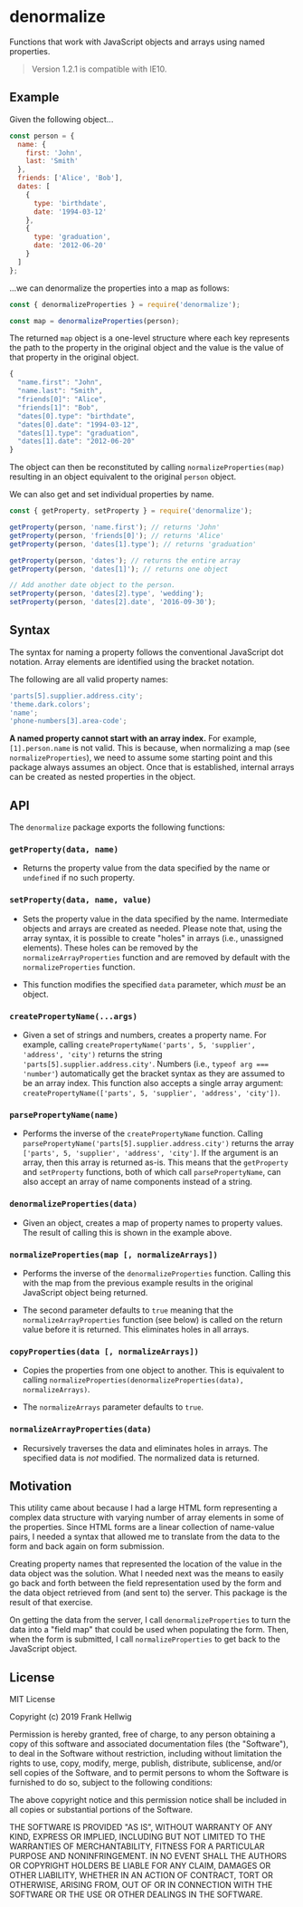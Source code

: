# denormalize

Functions that work with JavaScript objects and arrays using named properties.

> Version 1.2.1 is compatible with IE10.

## Example

Given the following object...

```javascript
const person = {
  name: {
    first: 'John',
    last: 'Smith'
  },
  friends: ['Alice', 'Bob'],
  dates: [
    {
      type: 'birthdate',
      date: '1994-03-12'
    },
    {
      type: 'graduation',
      date: '2012-06-20'
    }
  ]
};
```

...we can denormalize the properties into a map as follows:

```javascript
const { denormalizeProperties } = require('denormalize');

const map = denormalizeProperties(person);
```

The returned `map` object is a one-level structure where each key represents the path to the property in the original object and the value is the value of that property in the original object.

```javascript
{
  "name.first": "John",
  "name.last": "Smith",
  "friends[0]": "Alice",
  "friends[1]": "Bob",
  "dates[0].type": "birthdate",
  "dates[0].date": "1994-03-12",
  "dates[1].type": "graduation",
  "dates[1].date": "2012-06-20"
}
```

The object can then be reconstituted by calling `normalizeProperties(map)` resulting in an object equivalent to the original `person` object.

We can also get and set individual properties by name.

```javascript
const { getProperty, setProperty } = require('denormalize');

getProperty(person, 'name.first'); // returns 'John'
getProperty(person, 'friends[0]'); // returns 'Alice'
getProperty(person, 'dates[1].type'); // returns 'graduation'

getProperty(person, 'dates'); // returns the entire array
getProperty(person, 'dates[1]'); // returns one object

// Add another date object to the person.
setProperty(person, 'dates[2].type', 'wedding');
setProperty(person, 'dates[2].date', '2016-09-30');
```

## Syntax

The syntax for naming a property follows the conventional JavaScript dot notation. Array elements are identified using the bracket notation.

The following are all valid property names:

```javascript
'parts[5].supplier.address.city';
'theme.dark.colors';
'name';
'phone-numbers[3].area-code';
```

**A named property cannot start with an array index.** For example, `[1].person.name` is not valid. This is because, when normalizing a map (see `normalizeProperties`), we need to assume some starting point and this package always assumes an object. Once that is established, internal arrays can be created as nested properties in the object.

## API

The `denormalize` package exports the following functions:

### `getProperty(data, name)`

- Returns the property value from the data specified by the name or `undefined` if no such property.

### `setProperty(data, name, value)`

- Sets the property value in the data specified by the name. Intermediate objects and arrays are created as needed. Please note that, using the array syntax, it is possible to create "holes" in arrays (i.e., unassigned elements). These holes can be removed by the `normalizeArrayProperties` function and are removed by default with the `normalizeProperties` function.

- This function modifies the specified `data` parameter, which _must_ be an object.

### `createPropertyName(...args)`

- Given a set of strings and numbers, creates a property name. For example, calling `createPropertyName('parts', 5, 'supplier', 'address', 'city')` returns the string `'parts[5].supplier.address.city'`. Numbers (i.e., `typeof arg === 'number'`) automatically get the bracket syntax as they are assumed to be an array index. This function also accepts a single array argument: `createPropertyName(['parts', 5, 'supplier', 'address', 'city'])`.

### `parsePropertyName(name)`

- Performs the inverse of the `createPropertyName` function. Calling `parsePropertyName('parts[5].supplier.address.city')` returns the array `['parts', 5, 'supplier', 'address', 'city']`. If the argument is an array, then this array is returned as-is. This means that the `getProperty` and `setProperty` functions, both of which call `parsePropertyName`, can also accept an array of name components instead of a string.

### `denormalizeProperties(data)`

- Given an object, creates a map of property names to property values. The result of calling this is shown in the example above.

### `normalizeProperties(map [, normalizeArrays])`

- Performs the inverse of the `denormalizeProperties` function. Calling this with the map from the previous example results in the original JavaScript object being returned.

- The second parameter defaults to `true` meaning that the `normalizeArrayProperties` function (see below) is called on the return value before it is returned. This eliminates holes in all arrays.

### `copyProperties(data [, normalizeArrays])`

- Copies the properties from one object to another. This is equivalent to calling `normalizeProperties(denormalizeProperties(data), normalizeArrays)`.

- The `normalizeArrays` parameter defaults to `true`.

### `normalizeArrayProperties(data)`

- Recursively traverses the data and eliminates holes in arrays. The specified data is _not_ modified. The normalized data is returned.

## Motivation

This utility came about because I had a large HTML form representing a complex data structure with varying number of array elements in some of the properties. Since HTML forms are a linear collection of name-value pairs, I needed a syntax that allowed me to translate from the data to the form and back again on form submission.

Creating property names that represented the location of the value in the data object was the solution. What I needed next was the means to easily go back and forth between the field representation used by the form and the data object retrieved from (and sent to) the server. This package is the result of that exercise.

On getting the data from the server, I call `denormalizeProperties` to turn the data into a "field map" that could be used when populating the form. Then, when the form is submitted, I call `normalizeProperties` to get back to the JavaScript object.

## License

MIT License

Copyright (c) 2019 Frank Hellwig

Permission is hereby granted, free of charge, to any person obtaining a copy
of this software and associated documentation files (the "Software"), to deal
in the Software without restriction, including without limitation the rights
to use, copy, modify, merge, publish, distribute, sublicense, and/or sell
copies of the Software, and to permit persons to whom the Software is
furnished to do so, subject to the following conditions:

The above copyright notice and this permission notice shall be included in all
copies or substantial portions of the Software.

THE SOFTWARE IS PROVIDED "AS IS", WITHOUT WARRANTY OF ANY KIND, EXPRESS OR
IMPLIED, INCLUDING BUT NOT LIMITED TO THE WARRANTIES OF MERCHANTABILITY,
FITNESS FOR A PARTICULAR PURPOSE AND NONINFRINGEMENT. IN NO EVENT SHALL THE
AUTHORS OR COPYRIGHT HOLDERS BE LIABLE FOR ANY CLAIM, DAMAGES OR OTHER
LIABILITY, WHETHER IN AN ACTION OF CONTRACT, TORT OR OTHERWISE, ARISING FROM,
OUT OF OR IN CONNECTION WITH THE SOFTWARE OR THE USE OR OTHER DEALINGS IN THE
SOFTWARE.
